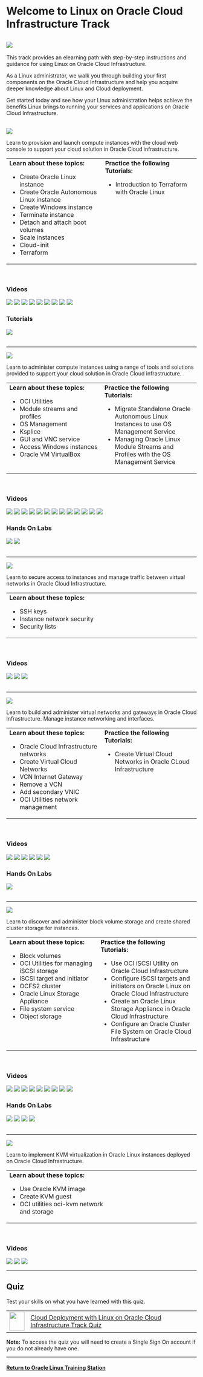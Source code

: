 
# Welcome to Linux on Oracle Cloud Infrastructure Track

![](../common/images/OLCI-1200x200-banner.png)
---
This track provides an elearning path with step-by-step instructions and guidance for using Linux on Oracle Cloud Infrastructure.

As a Linux administrator, we walk you through building your first components on the Oracle Cloud Infrastructure and help you acquire deeper knowledge about Linux and Cloud deployment.

Get started today and see how your Linux administration helps achieve the benefits Linux brings to running your services and applications on Oracle Cloud Infrastructure.<br>
<br>
   
![](../common/images/OLOCI-deploy-header2.png)

Learn to provision and launch compute instances with the cloud web console to support your cloud solution in Oracle Cloud infrastructure.

<table width="1200">
<colgroup>
   <col width="600">
   <col width="600">
</colgroup>
      <tr>   
         <td valign="top"><b>Learn about these topics:</b>
            <ul>
               <li>Create Oracle Linux instance</li>
               <li>Create Oracle Autonomous Linux instance</li>
               <li>Create Windows instance</li>
               <li>Terminate instance</li>
               <li>Detach and attach boot volumes</li>
               <li>Scale instances</li>
               <li>Cloud-init</li>
               <li>Terraform</li>
               </ul>
         </td>
         <td valign="top"><b>Practice the following Tutorials:</b>
            <ul>
               <li>Introduction to Terraform with Oracle Linux</li>
            </ul>
         </td>
     </tr>
</table>  
<br>
   
### Videos

[![](../common/images/creatLinxInst_tmp.png)](https://youtu.be/tlwlLd4GvCc)
[![](../common/images/creatAutoLinxInst_tmp.png)](https://youtu.be/eKQ6h7Onr-8)
[![](../common/images/creatWinInst_tmp.png)](https://youtu.be/8SgkZTUKwFg)
[![](../common/images/TermInst_tmp.png)](https://youtu.be/pRD_yUPuYjs)
[![](../common/images/detatt_tmp.png)](https://youtu.be/NAWAsx3cKxE)
[![](../common/images/usebv_tmp.png)](https://youtu.be/4mbAxZBy_es)
[![](../common/images/cinit_tmp.png)](https://youtu.be/P1sH3zevfHk)
[![](../common/images/terr_tmp.png)](https://youtu.be/SeBhCRr21pg)
[![](../common/images/confterr_tmp.png)](https://youtu.be/Bb25PRJ3Ats)

### Tutorials

[![](../common/images/terr_lab.png)](https://docs.oracle.com/en/learn/intro_terraform_linux/index.html)<br>
<br>
   
---
   
![](../common/images/OLOCI-admin-header2.png)

Learn to administer compute instances using a range of tools and solutions provided to support your cloud solution in Oracle Cloud infrastructure.

<table width="1200">
<colgroup>
   <col width="600">
   <col width="600">
</colgroup>
      <tr>   
         <td valign="top"><b>Learn about these topics:</b>
            <ul>
               <li>OCI Utilities</li>
               <li>Module streams and profiles</li>
               <li>OS Management</li>
               <li>Ksplice</li>
               <li>GUI and VNC service</li>
               <li>Access Windows instances</li>
               <li>Oracle VM VirtualBox</li>
               </ul>
         </td>
         <td valign="top"><b>Practice the following Tutorials:</b>
            <ul>
               <li>Migrate Standalone Oracle Autonomous Linux Instances to use OS Management Service</li>
               <li>Managing Oracle Linux Module Streams and Profiles with the OS Management Service</li>
            </ul>
         </td>
     </tr>
</table>  
<br>
   
### Videos

[![](../common/images/mod_streams_tmp.png)](https://youtu.be/y-dnguUNr6Y)
[![](../common/images/enabociutil_tmp.png)](https://youtu.be/EV4ihmXZSUI)
[![](../common/images/getstartosm_tmp.png)](https://youtu.be/7qmy5VusYKA)
[![](../common/images/autolinosm_tmp.png)](https://youtu.be/Mt_zmEJ1UtM)
[![](../common/images/migautolinosm_tmp.png)](https://youtu.be/vNY4jelIdgk)
[![](../common/images/getstartosmwin_tmp.png)](https://youtu.be/DpAE_RhmRWg)
[![](../common/images/useosm_tmp.png)](https://youtu.be/txStsCT1onc)
[![](../common/images/comprpt_tmp.png)](https://youtu.be/_pKnAcA7GUs)
[![](../common/images/instpatc_tmp.png)](https://youtu.be/4eDTl5fPNKA)
[![](../common/images/kspliceoci_tmp.png)](https://youtu.be/79OMXQwUhoE)
[![](../common/images/guivnc_tmp.png)](https://youtu.be/B6et8JZFylA)
[![](../common/images/accwin_tmp.png)](https://youtu.be/d1fgBuE1GMY)
[![](../common/images/instvboxoci_tmp.png)](https://youtu.be/JFVlp5vS_3g)

### Hands On Labs

[![](../common/images/migratealx_lab.png)](https://luna.oracle.com/lab/8848ec22-81cd-46d5-aeab-dd2dae36118b)
[![](../common/images/ol-streams-lab1.png)](https://luna.oracle.com/lab/6abfafd9-749e-4b28-93ea-830b6046501d)<br>
<br>
   
---
   
![](../common/images/OLOCI-security-header2.png)

Learn to secure access to instances and manage traffic between virtual networks in Oracle Cloud Infrastructure.

<table width="1200">
<colgroup>
   <col width="600">
   <col width="600">
</colgroup>
      <tr>   
         <td valign="top"><b>Learn about these topics:</b>
            <ul>
               <li>SSH keys</li>
               <li>Instance network security</li>
               <li>Security lists</li>
            </ul>
         </td>
      </tr>
</table>  
<br>
   
### Videos

[![](../common/images/genssh_tmp.png)](https://youtu.be/v5fGdgIrdd0)
[![](../common/images/netsec_tmp.png)](https://youtu.be/2KBBRnuk-lc)
[![](../common/images/seclst_tmp.png)](https://youtu.be/1AIXULHjabQ)<br>
<br>
   
---   
   
![](../common/images/OLOCI-network-header2.png)

Learn to build and administer virtual networks and gateways in Oracle Cloud Infrastructure. Manage instance networking and interfaces.

<table width="1200">
<colgroup>
   <col width="600">
   <col width="600">
</colgroup>
      <tr>   
         <td valign="top"><b>Learn about these topics:</b>
            <ul>
               <li>Oracle Cloud Infrastructure networks</li>
               <li>Create Virtual Cloud Networks</li>
               <li>VCN Internet Gateway</li>
               <li>Remove a VCN</li>
               <li>Add secondary VNIC</li>
               <li>OCI Utilities network management</li>
            </ul>
         </td>
         <td valign="top"><b>Practice the following Tutorials:</b>
            <ul>
               <li>Create Virtual Cloud Networks in Oracle CLoud Infrastructure</li>
            </ul>
         </td>
     </tr>
</table>  
<br>
   
### Videos

[![](../common/images/intronet_tmp.png)](https://youtu.be/mrt2e7yiq5M)
[![](../common/images/creavcn_tmp.png)](https://youtu.be/DICo2-eRPC4)
[![](../common/images/confvcn_tmp.png)](https://youtu.be/MtFNdZz20M4)
[![](../common/images/rmvcn_tmp.png)](https://youtu.be/uy7uVQXSJFc)
[![](../common/images/add2vnic_tmp.png)](https://youtu.be/AHOx8NV3iYA)
[![](../common/images/nmoci_tmp.png)](https://youtu.be/ZhbVYs1RBZ8)

### Hands On Labs

[![](../common/images/vcn_lab.png)](https://luna.oracle.com/lab/5a3f5ad9-7931-43d8-bcdb-40884d6a100f)<br>
<br>

---

![](../common/images/OLOCI-storage-header2.png)

Learn to discover and administer block volume storage and create shared cluster storage for instances.

<table width="1200">
<colgroup>
   <col width="600">
   <col width="600">
</colgroup>
      <tr>   
         <td valign="top"><b>Learn about these topics:</b>
            <ul>
               <li>Block volumes</li>
               <li>OCI Utilities for managing iSCSI storage</li>
               <li>iSCSI target and initiator</li>
               <li>OCFS2 cluster</li>
               <li>Oracle Linux Storage Appliance</li>
               <li>File system service</li>
               <li>Object storage</li>
            </ul>
         </td>
         <td valign="top"><b>Practice the following Tutorials:</b>
            <ul>
               <li>Use OCI iSCSI Utility on Oracle Cloud Infrastructure</li>
               <li>Configure iSCSI targets and initiators on Oracle Linux on Oracle Cloud Infrastructure</li>
               <li>Create an Oracle Linux Storage Appliance in Oracle Cloud Infrastructure</li>
               <li>Configure an Oracle Cluster File System on Oracle Cloud Infrastructure</li>
            </ul>
         </td>
     </tr>
</table>  
<br>
   
### Videos

[![](../common/images/bvs_tmp.png)](https://youtu.be/_W4TOj_g9bU)
[![](../common/images/ociutilstor_tmp.png)](https://youtu.be/A0cis4ZohVo)
[![](../common/images/confiscsi_tmp.png)](https://youtu.be/b2Go9QIrOFg)
[![](../common/images/confocfs_tmp.png)](https://youtu.be/E3pneYLWDFY)
[![](../common/images/creatlsa_tmp.png)](https://youtu.be/yN1sRMoWOFg)
[![](../common/images/conflsa_tmp.png)](https://youtu.be/5XIA2EskuUA)
[![](../common/images/worklsa_tmp.png)](https://youtu.be/vwQIAsU7cV4)
[![](../common/images/fss_tmp.png)](https://youtu.be/JpC1wO-OFA8)
[![](../common/images/objstor_tmp.png)](https://youtu.be/o5sb3u-Cb8s)

### Hands On Labs

[![](../common/images/oci-iscsi_lab.png)](https://luna.oracle.com/lab/dd23fba0-9e2b-4a62-b86c-bea4fbc08f9d)
[![](../common/images/conf_iscsi_lab.png)](https://luna.oracle.com/lab/f85faa38-5476-41a0-951e-56dd86a8ba78)
[![](../common/images/create_lsa_lab.png)](https://luna.oracle.com/lab/d57199a3-83f5-4ce9-97f8-feacf9e3db31)
[![](../common/images/conf_ocfs2_lab.png)](https://luna.oracle.com/lab/a7e62a2a-10d0-4b11-a317-bf559c99b148)<br>
<br>

---

![](../common/images/OLOCI-kvm-header2.png)

Learn to implement KVM virtualization in Oracle Linux instances deployed on Oracle Cloud Infrastructure.

<table width="1200">
<colgroup>
   <col width="600">
   <col width="600">
</colgroup>
      <tr>   
         <td valign="top"><b>Learn about these topics:</b>
            <ul>
               <li>Use Oracle KVM image</li>
               <li>Create KVM guest</li>
               <li>OCI utilities oci-kvm network and storage</li>
            </ul>
         </td>
      </tr>
</table>  
<br>
   
### Videos

[![](../common/images/kvmimg_tmp.png)](https://youtu.be/R-zJgRIfil4)
[![](../common/images/kvmgst_tmp.png)](https://youtu.be/J3s8Myn7A2o)
[![](../common/images/ocikvm_tmp.png)](https://youtu.be/IiSsC7EqZSE)
   
---
## Quiz
Test your skills on what you have learned with this quiz.   
 
<table>
    <tr>
    <td><img src="../common/images/quiz_v2.png" width="40" height="50"></td>
    <td><a href="https://apexapps.oracle.com/pls/apex/f?p=ST_QUIZ:200:0::::P200_QUIZ_KEY:2EE71Y">Cloud Deployment with Linux on Oracle Cloud Infrastructure Track Quiz</a></td>
  </tr>
</table>    
<b>Note:</b> To access the quiz you will need to create a Single Sign On account if you do not already have one.

---
#### [Return to Oracle Linux Training Station](../README.md)
